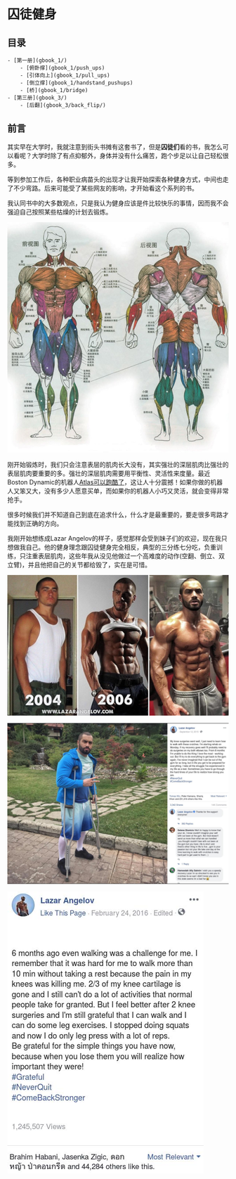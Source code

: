 # 囚徒健身

## 目录
    - [第一册](gbook_1/)
        - [俯卧撑](gbook_1/push_ups)
        - [引体向上](gbook_1/pull_ups)
        - [倒立撑](gbook_1/handstand_pushups)
        - [桥](gbook_1/bridge)
    - [第三册](gbook_3/)
        - [后翻](gbook_3/back_flip/)

## 前言

其实早在大学时，我就注意到街头书摊有这套书了，但是**囚徒们**看的书，我怎么可以看呢？大学时除了有点抑郁外，身体并没有什么痛苦，跑个步足以让自己轻松很多。

等到参加工作后，各种职业病苗头的出现才让我开始探索各种健身方式，中间也走了不少弯路。后来可能受了某些网友的影响，才开始看这个系列的书。

我认同书中的大多数观点，只是我认为健身应该是件比较快乐的事情，因而我不会强迫自己按照某些枯燥的计划去锻炼。

![](images/human_muscles_cn.jpg)

刚开始锻炼时，我们只会注意表层的肌肉长大没有，其实强壮的深层肌肉比强壮的表层肌肉要重要的多。强壮的深层肌肉需要用平衡性、灵活性来度量。最近Boston Dynamic的机器人[Atlas可以跑酷了](https://youtu.be/_sBBaNYex3E)，这让人十分震撼！如果你做的机器人又笨又大，没有多少人愿意买单，而如果你的机器人小巧又灵活，就会变得非常抢手。

很多时候我们并不知道自己到底在追求什么，什么才是最重要的，要走很多弯路才能找到正确的方向。

我刚开始想练成Lazar Angelov的样子，感觉那样会受到妹子们的欢迎，现在我只想做我自己。他的健身理念跟囚徒健身完全相反，典型的三分练七分吃，负重训练，只注重表层肌肉，这些年我从没见他做过一个高难度的动作(空翻、倒立、双立臂)，并且他把自己的关节都给毁了，实在是可惜。

![](images/lazar-angelov-transformation.webp)

![](images/Lazar_Angelov_Knee_Surgeries.jpg)

![](images/Lazar_Angelov_Injurys.jpg)
